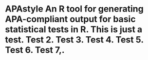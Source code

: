 # APAstyle An R tool for generating APA-compliant output for basic statistical tests in R. This is just a test. Test 2. Test 3.  Test 4. Test 5. Test 6. Test 7,. 
